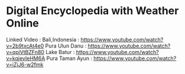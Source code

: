 # Digital Encyclopedia with Weather Online

Linked Video :
	Bali,Indonesia 	: https://www.youtube.com/watch?v=2b9txcAt4e0
	Pura Ulun Danu 	: https://www.youtube.com/watch?v=qpiVtBZFn80
	Lake Batur	: https://www.youtube.com/watch?v=kqjevIeHM6A
	Pura Taman Ayun	: https://www.youtube.com/watch?v=iZjJ6-w2fmk
	
